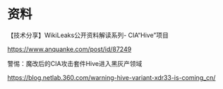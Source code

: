 # 资料

【技术分享】WikiLeaks公开资料解读系列- CIA“Hive”项目

https://www.anquanke.com/post/id/87249

警惕：魔改后的CIA攻击套件Hive进入黑灰产领域

https://blog.netlab.360.com/warning-hive-variant-xdr33-is-coming_cn/